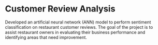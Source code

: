 # Customer Review Analysis

Developed an artificial neural network (ANN) model to perform sentiment classification on restaurant customer reviews. The goal of the project is to assist restaurant owners in evaluating their business performance and identifying areas that need improvement.
